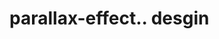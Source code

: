 # parallax-effect.. desgin                                                                                                                    
